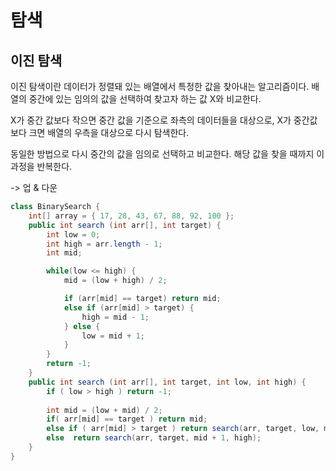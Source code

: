 # 탐색

## 이진 탐색
이진 탐색이란 데이터가 정렬돼 있는 배열에서 특정한 값을 찾아내는 알고리즘이다.
배열의 중간에 있는 임의의 값을 선택하여 찾고자 하는 값 X와 비교한다.

X가 중간 값보다 작으면 중간 값을 기준으로 좌측의 데이터들을 대상으로,
X가 중간값보다 크면 배열의 우측을 대상으로 다시 탐색한다.

동일한 방법으로 다시 중간의 값을 임의로 선택하고 비교한다.
해당 값을 찾을 때까지 이 과정을 반복한다.

-> 업 & 다운

```java
class BinarySearch {
    int[] array = { 17, 28, 43, 67, 88, 92, 100 };
    public int search (int arr[], int target) {
        int low = 0;
        int high = arr.length - 1;
        int mid;

        while(low <= high) {
            mid = (low + high) / 2;

            if (arr[mid] == target) return mid;
            else if (arr[mid] > target) {
                high = mid - 1;
            } else {
                low = mid + 1;
            }
        }
        return -1;
    }
    public int search (int arr[], int target, int low, int high) {
        if ( low > high ) return -1;
        
        int mid = (low + mid) / 2;
        if( arr[mid] == target ) return mid;
        else if ( arr[mid] > target ) return search(arr, target, low, mid - 1);
        else  return search(arr, target, mid + 1, high);
    }
}
```